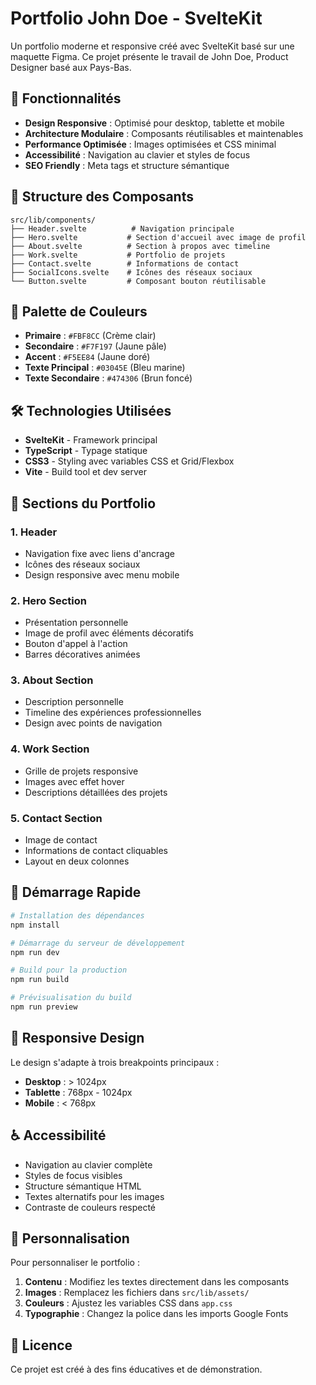 # Portfolio John Doe - SvelteKit

Un portfolio moderne et responsive créé avec SvelteKit basé sur une maquette Figma. Ce projet présente le travail de John Doe, Product Designer basé aux Pays-Bas.

## 🚀 Fonctionnalités

- **Design Responsive** : Optimisé pour desktop, tablette et mobile
- **Architecture Modulaire** : Composants réutilisables et maintenables
- **Performance Optimisée** : Images optimisées et CSS minimal
- **Accessibilité** : Navigation au clavier et styles de focus
- **SEO Friendly** : Meta tags et structure sémantique

## 📁 Structure des Composants

```
src/lib/components/
├── Header.svelte          # Navigation principale
├── Hero.svelte           # Section d'accueil avec image de profil
├── About.svelte          # Section à propos avec timeline
├── Work.svelte           # Portfolio de projets
├── Contact.svelte        # Informations de contact
├── SocialIcons.svelte    # Icônes des réseaux sociaux
└── Button.svelte         # Composant bouton réutilisable
```

## 🎨 Palette de Couleurs

- **Primaire** : `#FBF8CC` (Crème clair)
- **Secondaire** : `#F7F197` (Jaune pâle)
- **Accent** : `#F5EE84` (Jaune doré)
- **Texte Principal** : `#03045E` (Bleu marine)
- **Texte Secondaire** : `#474306` (Brun foncé)

## 🛠️ Technologies Utilisées

- **SvelteKit** - Framework principal
- **TypeScript** - Typage statique
- **CSS3** - Styling avec variables CSS et Grid/Flexbox
- **Vite** - Build tool et dev server

## 📱 Sections du Portfolio

### 1. Header
- Navigation fixe avec liens d'ancrage
- Icônes des réseaux sociaux
- Design responsive avec menu mobile

### 2. Hero Section
- Présentation personnelle
- Image de profil avec éléments décoratifs
- Bouton d'appel à l'action
- Barres décoratives animées

### 3. About Section
- Description personnelle
- Timeline des expériences professionnelles
- Design avec points de navigation

### 4. Work Section
- Grille de projets responsive
- Images avec effet hover
- Descriptions détaillées des projets

### 5. Contact Section
- Image de contact
- Informations de contact cliquables
- Layout en deux colonnes

## 🚀 Démarrage Rapide

```bash
# Installation des dépendances
npm install

# Démarrage du serveur de développement
npm run dev

# Build pour la production
npm run build

# Prévisualisation du build
npm run preview
```

## 📐 Responsive Design

Le design s'adapte à trois breakpoints principaux :
- **Desktop** : > 1024px
- **Tablette** : 768px - 1024px
- **Mobile** : < 768px

## ♿ Accessibilité

- Navigation au clavier complète
- Styles de focus visibles
- Structure sémantique HTML
- Textes alternatifs pour les images
- Contraste de couleurs respecté

## 🔧 Personnalisation

Pour personnaliser le portfolio :

1. **Contenu** : Modifiez les textes directement dans les composants
2. **Images** : Remplacez les fichiers dans `src/lib/assets/`
3. **Couleurs** : Ajustez les variables CSS dans `app.css`
4. **Typographie** : Changez la police dans les imports Google Fonts

## 📄 Licence

Ce projet est créé à des fins éducatives et de démonstration.
